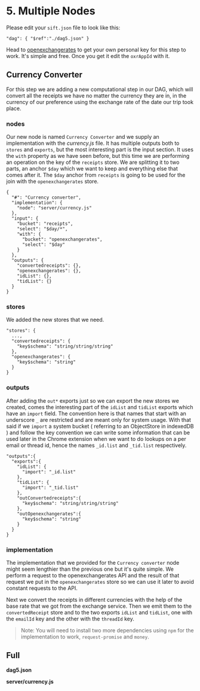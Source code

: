 # 5. Multiple Nodes

Please edit your `sift.json` file to look like this:

`"dag": { "$ref":"./dag5.json" }`

Head to [openexchangerates](http://openexchangerates.org) to get your own personal key for this step to work. It's simple and free. Once you get it edit the `oxrAppId` with it.

## Currency Converter

For this step we are adding  a new computational step in our DAG, which will convert all the receipts we have no matter the currency they are in, in the currency of our preference using the exchange rate of the date our trip took place.

### nodes

Our new node is named `Currency Converter` and we supply an implementation with the _currency.js_ file. It has multiple outputs both to `stores` and `exports`, but the most interesting part is the input section. It uses the `with` property as we have seen before, but this time we are performing an operation on the key of the `receipts` store. We are splitting it to two parts, an anchor `$day` which we want to keep and everything else that comes after it. The `$day` anchor from `receipts` is going to be used for the join with the `openexchangerates` store.

```
{
  "#": "Currency converter",
  "implementation": {
    "node": "server/currency.js"
  },
  "input": {
    "bucket": "receipts",
    "select": "$day/*",
    "with": {
      "bucket": "openexchangerates",
      "select": "$day"
    }
  },
  "outputs": {
    "convertedreceipts": {},
    "openexchangerates": {},
    "idList": {},
    "tidList": {}
  }
}
```

### stores

We added the new stores that we need.

```
"stores": {
  ...,
  "convertedreceipts": {
    "key$schema": "string/string/string"
  },
  "openexchangerates": {
    "key$schema": "string"
  }
}
```

### outputs

After adding the `out*` exports just so we can export the new stores we created, comes the interesting part of the `idList` and `tidList` exports which have an `import` field. 
The convention here is that names that start with an underscore `_` are restricted and are meant only for system usage. With that said if we `import` a system bucket ( referring to an ObjectStore in indexedDB ) and follow the key convention we can write some information that can be used later in the Chrome extension when we want to do lookups on a per email or thread id, hence the names `_id.list` and `_tid.list` respectively.

```
"outputs":{
  "exports":{
    "idList": {
      "import": "_id.list"
    },
    "tidList": {
      "import": "_tid.list"
    },
    "outConvertedreceipts":{
      "key$schema": "string/string/string"
    },
    "outOpenexchangerates":{
      "key$schema": "string"
    }
  }
}
```

### implementation

The implementation that we provided for the `Currency converter` node might seem lengthier than the previous one but it's quite simple. We perform a request to the openexchangerates API and the result of that request we put in the `openexchangerates` store so we can use it later to avoid constant requests to the API.

Next we convert the receipts in different currencies with the help of the base rate that we got from the exchange service. Then we emit them to the `convertedReceipt` store and to the two exports `idList` and `tidList`, one with the `emailId` key and the other with the `threadId` key.

> Note: You will need to install two more dependencies using `npm` for the implementation to work, `request-promise` and `money`.

## Full

**dag5.json**

**server/currency.js**